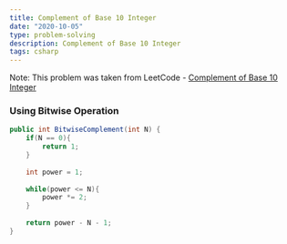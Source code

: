 ```yaml
---
title: Complement of Base 10 Integer
date: "2020-10-05"
type: problem-solving
description: Complement of Base 10 Integer
tags: csharp
---
```


Note: This problem was taken from LeetCode - [Complement of Base 10 Integer](https://leetcode.com/problems/complement-of-base-10-integer/)

### Using Bitwise Operation

```csharp
public int BitwiseComplement(int N) {
	if(N == 0){
		return 1;
	}
	
	int power = 1;
	
	while(power <= N){
		power *= 2;
	}
	
	return power - N - 1;
}
```
